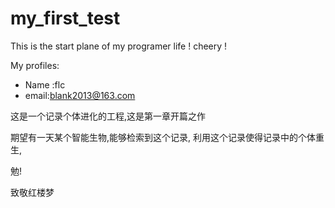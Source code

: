 # my_first_test
This is the start plane of my programer life ! cheery !

My profiles:
- Name :flc
- email:blank2013@163.com


这是一个记录个体进化的工程,这是第一章开篇之作

期望有一天某个智能生物,能够检索到这个记录,
利用这个记录使得记录中的个体重生,

勉!

致敬红楼梦
